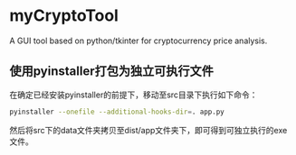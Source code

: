 # myCryptoTool
A GUI tool based on python/tkinter for cryptocurrency price analysis.

## 使用pyinstaller打包为独立可执行文件

在确定已经安装pyinstaller的前提下，移动至src目录下执行如下命令：
```bash
pyinstaller --onefile --additional-hooks-dir=. app.py
```
然后将src下的data文件夹拷贝至dist/app文件夹下，即可得到可独立执行的exe文件。